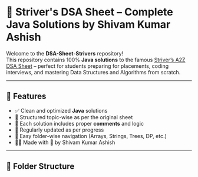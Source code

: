 # 📘 Striver's DSA Sheet – Complete Java Solutions by Shivam Kumar Ashish

Welcome to the **DSA-Sheet-Strivers** repository!  
This repository contains 100% **Java solutions** to the famous [Striver’s A2Z DSA Sheet](https://takeuforward.org/strivers-a2z-dsa-course/strivers-a2z-dsa-course-sheet-2/) – perfect for students preparing for placements, coding interviews, and mastering Data Structures and Algorithms from scratch.

---

## 📌 Features

- ✅ Clean and optimized **Java** solutions
- 🧠 Structured topic-wise as per the original sheet
- 💬 Each solution includes proper **comments** and logic
- 🔁 Regularly updated as per progress
- 📂 Easy folder-wise navigation (Arrays, Strings, Trees, DP, etc.)
- 🧑‍🎓 Made with 💙 by Shivam Kumar Ashish

---

## 📂 Folder Structure

